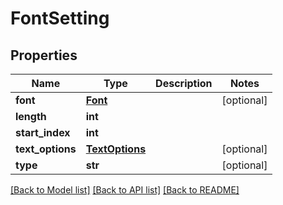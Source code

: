 # FontSetting

## Properties
Name | Type | Description | Notes
------------ | ------------- | ------------- | -------------
**font** | [**Font**](Font.md) |  | [optional] 
**length** | **int** |  | 
**start_index** | **int** |  | 
**text_options** | [**TextOptions**](TextOptions.md) |  | [optional] 
**type** | **str** |  | [optional] 

[[Back to Model list]](../README.md#documentation-for-models) [[Back to API list]](../README.md#documentation-for-api-endpoints) [[Back to README]](../README.md)


